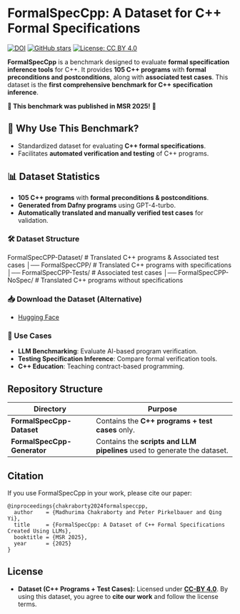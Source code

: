 # FormalSpecCpp: A Dataset for C++ Formal Specifications 

[![DOI](https://zenodo.org/badge/DOI/10.5281/zenodo.#######.svg)](https://doi.org/10.5281/zenodo.#######)
[![GitHub stars](https://img.shields.io/github/stars/FormalSpecCPP.svg?style=social)](https://github.com/FormalSpecCPP/stargazers)
[![License: CC BY 4.0](https://img.shields.io/badge/license-CC%20BY%204.0-blue.svg)](LICENSE)

**FormalSpecCpp** is a benchmark designed to evaluate **formal specification inference tools** for C++. It provides **105 C++ programs** with **formal preconditions and postconditions**, along with **associated test cases**. This dataset is the **first comprehensive benchmark for C++ specification inference**.

**📢 This benchmark was published in MSR 2025!** 🎉

## 🚀 Why Use This Benchmark?
- Standardized dataset for evaluating **C++ formal specifications**.
- Facilitates **automated verification and testing** of C++ programs.

## 📊 Dataset Statistics
- **105 C++ programs** with **formal preconditions & postconditions**.
- **Generated from Dafny programs** using GPT-4-turbo.
- **Automatically translated and manually verified test cases** for validation.

### 🛠️ Dataset Structure
FormalSpecCPP-Dataset/            # Translated C++ programs & Associated test cases
  │── FormalSpecCPP/              # Translated C++ programs with specifications
  │── FormalSpecCPP-Tests/        # Associated test cases
  │── FormalSpecCPP-NoSpec/       # Translated C++ programs without specifications

### 📥 Download the Dataset (Alternative)
- [Hugging Face](https://huggingface.co/datasets/###)

### 📌 Use Cases
- **LLM Benchmarking**: Evaluate AI-based program verification.
- **Testing Specification Inference**: Compare formal verification tools.
- **C++ Education**: Teaching contract-based programming.

## Repository Structure

| Directory | Purpose |
|------|---------|
| **FormalSpecCpp-Dataset** | Contains the **C++ programs + test cases** only. |
| **FormalSpecCpp-Generator** | Contains the **scripts and LLM pipelines** used to generate the dataset. |


## Citation
If you use FormalSpecCpp in your work, please cite our paper:
```
@inproceedings{chakraborty2024formalspeccpp,
  author    = {Madhurima Chakraborty and Peter Pirkelbauer and Qing Yi},
  title     = {FormalSpecCpp: A Dataset of C++ Formal Specifications Created Using LLMs},
  booktitle = {MSR 2025},
  year      = {2025}
}
```

## License
- **Dataset (C++ Programs + Test Cases):** Licensed under **[CC-BY 4.0](https://creativecommons.org/licenses/by/4.0/)**.
By using this dataset, you agree to **cite our work** and follow the license terms.